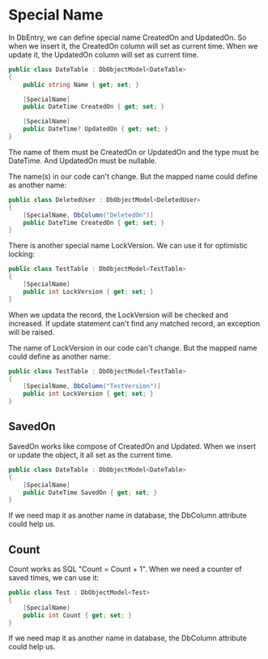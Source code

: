 Special Name
==========

In DbEntry, we can define special name CreatedOn and UpdatedOn. So when we insert it, the CreatedOn column will set as current time. When we update it, the UpdatedOn column will set as current time.

````c#
public class DateTable : DbObjectModel<DateTable>
{
    public string Name { get; set; }

    [SpecialName]
    public DateTime CreatedOn { get; set; }

    [SpecialName]
    public DateTime? UpdatedOn { get; set; }
}
````

The name of them must be CreatedOn or UpdatedOn and the type must be DateTime. And UpdatedOn must be nullable.

The name(s) in our code can't change. But the mapped name could define as another name:

````c#
public class DeletedUser : DbObjectModel<DeletedUser>
{
    [SpecialName, DbColumn("DeletedOn")]
    public DateTime CreatedOn { get; set; }
}
````

There is another special name LockVersion. We can use it for optimistic locking:

````c#
public class TestTable : DbObjectModel<TestTable>
{
    [SpecialName]
    public int LockVersion { get; set; }
}
````

When we updata the record, the LockVersion will be checked and increased. If update statement can't find any matched record, an exception will be raised.

The name of LockVersion in our code can't change. But the mapped name could define as another name:

````c#
public class TestTable : DbObjectModel<TestTable>
{
    [SpecialName, DbColumn("TestVersion")]
    public int LockVersion { get; set; }
}
````

SavedOn
----------

SavedOn works like compose of CreatedOn and Updated. When we insert or update the object, it all set as the current time.

````c#
public class DateTable : DbObjectModel<DateTable>
{
    [SpecialName]
    public DateTime SavedOn { get; set; }
}
````

If we need map it as another name in database, the DbColumn attribute could help us.

Count
----------

Count works as SQL "Count = Count + 1". When we need a counter of saved times, we can use it:

````c#
public class Test : DbObjectModel<Test>
{
    [SpecialName]
    public int Count { get; set; }
}
````

If we need map it as another name in database, the DbColumn attribute could help us.
